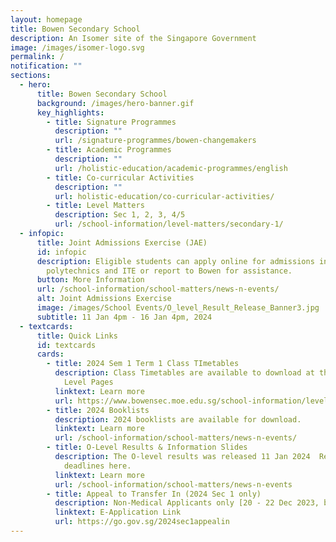 ```yaml
---
layout: homepage
title: Bowen Secondary School
description: An Isomer site of the Singapore Government
image: /images/isomer-logo.svg
permalink: /
notification: ""
sections:
  - hero:
      title: Bowen Secondary School
      background: /images/hero-banner.gif
      key_highlights:
        - title: Signature Programmes
          description: ""
          url: /signature-programmes/bowen-changemakers
        - title: Academic Programmes
          description: ""
          url: /holistic-education/academic-programmes/english
        - title: Co-curricular Activities
          description: ""
          url: holistic-education/co-curricular-activities/
        - title: Level Matters
          description: Sec 1, 2, 3, 4/5
          url: /school-information/level-matters/secondary-1/
  - infopic:
      title: Joint Admissions Exercise (JAE)
      id: infopic
      description: Eligible students can apply online for admissions into JCs, MI,
        polytechnics and ITE or report to Bowen for assistance.
      button: More Information
      url: /school-information/school-matters/news-n-events/
      alt: Joint Admissions Exercise
      image: /images/School Events/O_level_Result_Release_Banner3.jpg
      subtitle: 11 Jan 4pm - 16 Jan 4pm, 2024
  - textcards:
      title: Quick Links
      id: textcards
      cards:
        - title: 2024 Sem 1 Term 1 Class TImetables
          description: Class Timetables are available to download at their respective
            Level Pages
          linktext: Learn more
          url: https://www.bowensec.moe.edu.sg/school-information/level-matters/secondary-1/class-timetables/
        - title: 2024 Booklists
          description: 2024 booklists are available for download.
          linktext: Learn more
          url: /school-information/school-matters/news-n-events/
        - title: O-Level Results & Information Slides
          description: The O-level results was released 11 Jan 2024  Review key info &
            deadlines here.
          linktext: Learn more
          url: /school-information/school-matters/news-n-events
        - title: Appeal to Transfer In (2024 Sec 1 only)
          description: Non-Medical Applicants only [20 - 22 Dec 2023, by 5pm]
          linktext: E-Application Link
          url: https://go.gov.sg/2024sec1appealin
---
```

